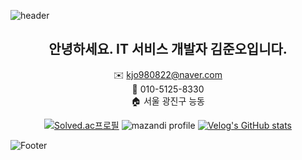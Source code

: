 ![header](https://capsule-render.vercel.app/api?type=waving&color=1E90FF&height=150&section=header&text=Juno's%20GitHub!&fontSize=90&fontColor=FFFFFF)
<div align="center">
 
## 안녕하세요. IT 서비스 개발자 김준오입니다.

✉️ kjo980822@naver.com   
📱 010-5125-8330   
🏠 서울 광진구 능동

[![Solved.ac프로필](http://mazassumnida.wtf/api/v2/generate_badge?boj=kjo980822)](https://solved.ac/kjo980822)
 ![mazandi profile](http://mazandi.herokuapp.com/api?handle=kjo980822&theme=dark)
 [![Velog's GitHub stats](https://velog-readme-stats.vercel.app/api?name=kjo980822)](https://velog.io/@kjo980822/velog)
 
 </div>

![Footer](https://capsule-render.vercel.app/api?type=waving&color=1E90FF&height=150&section=footer)
